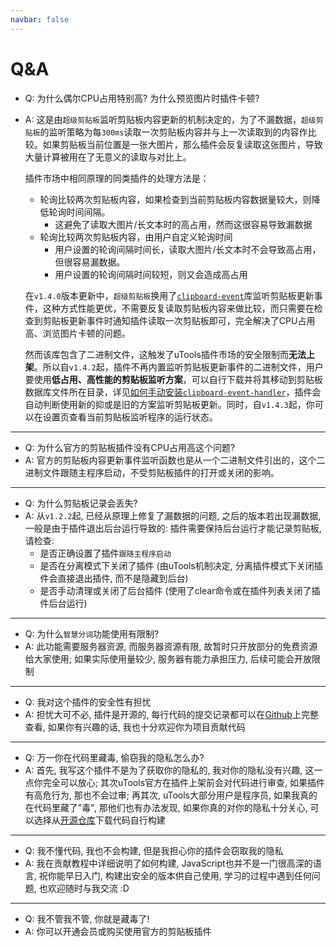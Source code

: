 ```yaml
---
navbar: false
---
```


# Q&A

- Q: 为什么偶尔CPU占用特别高? 为什么预览图片时插件卡顿?
- A: 这是由`超级剪贴板`监听剪贴板内容更新的机制决定的，为了不漏数据，`超级剪贴板`的监听策略为每`300ms`读取一次剪贴板内容并与上一次读取到的内容作比较。如果剪贴板当前位置是一张大图片，那么插件会反复读取这张图片，导致大量计算被用在了无意义的读取与对比上。
  
  插件市场中相同原理的同类插件的处理方法是：

  - 轮询比较两次剪贴板内容，如果检查到当前剪贴板内容数据量较大，则降低轮询时间间隔。
    - 这避免了读取大图片/长文本时的高占用，然而这很容易导致漏数据
  - 轮询比较两次剪贴板内容，由用户自定义轮询时间
    - 用户设置的轮询间隔时间长，读取大图片/长文本时不会导致高占用，但很容易漏数据。
    - 用户设置的轮询间隔时间较短，则又会造成高占用

  在`v1.4.0`版本更新中，`超级剪贴板`换用了[`clipboard-event`](https://github.com/sudhakar3697/node-clipboard-event)库监听剪贴板更新事件，这种方式性能更优，不需要反复读取剪贴板内容来做比较，而只需要在检查到剪贴板更新事件时通知插件读取一次剪贴板即可，完全解决了CPU占用高、浏览图片卡顿的问题。
  
  然而该库包含了二进制文件，这触发了uTools插件市场的安全限制而**无法上架**。所以自`v1.4.2`起，插件不再内置监听剪贴板更新事件的二进制文件，用户要使用**低占用、高性能的剪贴板监听方案**，可以自行下载并将其移动到剪贴板数据库文件所在目录，详见[如何手动安装`clipboard-event-handler`](../guide/README.md)，插件会自动判断使用新的抑或是旧的方案监听剪贴板更新。同时，自`v1.4.3`起，你可以在设置页查看当前剪贴板监听程序的运行状态。

----

- Q: 为什么官方的剪贴板插件没有CPU占用高这个问题?
- A: 官方的剪贴板内容更新事件监听函数也是从一个二进制文件引出的，这个二进制文件跟随主程序启动，不受剪贴板插件的打开或关闭的影响。

----

- Q: 为什么剪贴板记录会丢失?
- A: 从`v1.2.2`起, 已经从原理上修复了漏数据的问题, 之后的版本若出现漏数据, 一般是由于插件退出后台运行导致的: 插件需要保持后台运行才能记录剪贴板, 请检查:
  - 是否正确设置了插件`跟随主程序启动`
  - 是否在分离模式下关闭了插件 (由uTools机制决定, 分离插件模式下关闭插件会直接退出插件, 而不是隐藏到后台)
  - 是否手动清理或关闭了后台插件 (使用了clear命令或在插件列表关闭了插件后台运行)

----

- Q: 为什么`智慧分词`功能使用有限制?
- A: 此功能需要服务器资源, 而服务器资源有限, 故暂时只开放部分的免费资源给大家使用; 如果实际使用量较少, 服务器有能力承担压力, 后续可能会开放限制

----

- Q: 我对这个插件的安全性有担忧
- A: 担忧大可不必, 插件是开源的, 每行代码的提交记录都可以在[Github](https://githubcom/ZiuChen/ClipboardManager)上完整查看, 如果你有兴趣的话, 我也十分欢迎你为项目贡献代码

----

- Q: 万一你在代码里藏毒, 偷窃我的隐私怎么办?
- A: 首先, 我写这个插件不是为了获取你的隐私的, 我对你的隐私没有兴趣, 这一点你完全可以放心; 其次uTools官方在插件上架前会对代码进行审查, 如果插件有高危行为, 那也不会过审; 再其次, uTools大部分用户是程序员, 如果我真的在代码里藏了"毒", 那他们也有办法发现, 如果你真的对你的隐私十分关心, 可以选择从[开源仓库](https://githubcom/ZiuChen/ClipboardManager)下载代码自行构建

----

- Q: 我不懂代码, 我也不会构建, 但是我担心你的插件会窃取我的隐私
- A: 我在贡献教程中详细说明了如何构建, JavaScript也并不是一门很高深的语言, 祝你能早日入门, 构建出安全的版本供自己使用, 学习的过程中遇到任何问题, 也欢迎随时与我交流 :D

----

- Q: 我不管我不管, 你就是藏毒了!
- A: 你可以开通会员或购买使用官方的剪贴板插件
